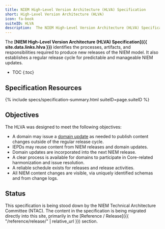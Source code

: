 ```yaml
---
title: NIEM High-Level Version Architecture (HLVA) Specification
short: High-Level Version Architecture (HLVA)
icon: fa-book
suiteID: HLVA
description:  The NIEM High-Level Version Architecture (HLVA) Specification identifies the processes, artifacts, and responsibilities required to produce new releases of the NIEM model.  It also establishes a regular release cycle for predictable and manageable NIEM updates.
---
```


The **[NIEM High-Level Version Architecture (HLVA) Specification]({{ site.data.links.hlva }})** identifies the processes, artifacts, and responsibilities required to produce new releases of the NIEM model.  It also establishes a regular release cycle for predictable and manageable NIEM updates.

- TOC
{:toc}

## Specification Resources

{% include specs/specification-summary.html suiteID=page.suiteID %}

## Objectives

The HLVA was designed to meet the following objectives:

- A domain may issue a [domain update](../../release/domain-update) as needed to publish content changes outside of the regular release cycle.
- IEPDs may reuse content from NIEM releases and domain updates.
- Domain updates are incorporated into the next NIEM release.
- A clear process is available for domains to participate in Core-related harmonization and issue resolution.
- A reliable schedule exists for releases and release activities.
- All NIEM content changes are visible, via uniquely identified schemas and from change logs.

## Status

This specification is being stood down by the NIEM Technical Architecture Committee (NTAC).  The content in the specification is being migrated directly into this site, primarily in the [Reference / Release]({{ "/reference/release/" | relative_url }}) section.
